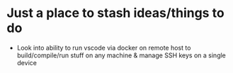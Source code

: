 # Just a place to stash ideas/things to do
* Look into ability to run vscode via docker on remote host to build/compile/run stuff on any machine & manage SSH keys on a single device